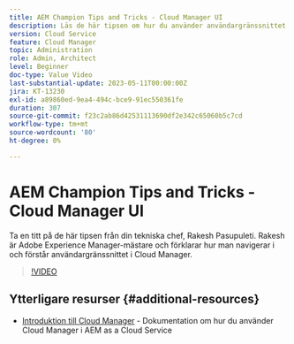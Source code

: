 ```yaml
---
title: AEM Champion Tips and Tricks - Cloud Manager UI
description: Läs de här tipsen om hur du använder användargränssnittet i Cloud Manager från AEM och experten Rakesh Pasupuleti.
version: Cloud Service
feature: Cloud Manager
topic: Administration
role: Admin, Architect
level: Beginner
doc-type: Value Video
last-substantial-update: 2023-05-11T00:00:00Z
jira: KT-13230
exl-id: a89860ed-9ea4-494c-bce9-91ec550361fe
duration: 307
source-git-commit: f23c2ab86d42531113690df2e342c65060b5c7cd
workflow-type: tm+mt
source-wordcount: '80'
ht-degree: 0%

---
```


# AEM Champion Tips and Tricks - Cloud Manager UI

Ta en titt på de här tipsen från din tekniska chef, Rakesh Pasupuleti. Rakesh är Adobe Experience Manager-mästare och förklarar hur man navigerar i och förstår användargränssnittet i Cloud Manager.

>[!VIDEO](https://video.tv.adobe.com/v/3419298?quality=12&learn=on)

## Ytterligare resurser {#additional-resources}

* [Introduktion till Cloud Manager](https://experienceleague.adobe.com/docs/experience-manager-cloud-service/content/onboarding/concepts/cloud-manager-introduction.html) - Dokumentation om hur du använder Cloud Manager i AEM as a Cloud Service
